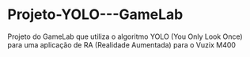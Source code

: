 # Projeto-YOLO---GameLab
Projeto do GameLab que utiliza o algoritmo YOLO (You Only Look Once) para uma aplicação de RA (Realidade Aumentada) para o Vuzix M400
